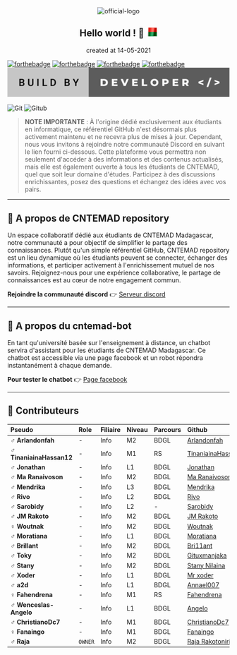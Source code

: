 <div align="center"><img src="https://github.com/RajaRakoto/cntemad-repository/blob/master/assets/public/cntemad-bot-logo-white.png?raw=true" height="350" width="370" alt="official-logo"></div>

<h2 align="center">Hello world ! 👋<img src="https://github.com/RajaRakoto/github-docs/blob/master/cntemad-repository/img/dago.gif?raw=true" width="30"></h2>

<p align="center">
created at 14-05-2021
</p>

[![forthebadge](https://forthebadge.com/images/badges/built-with-love.svg)](https://forthebadge.com) [![forthebadge](https://forthebadge.com/images/badges/for-you.svg)](https://forthebadge.com) [![forthebadge](https://forthebadge.com/images/badges/open-source.svg)](https://forthebadge.com) [![forthebadge](https://forthebadge.com/images/badges/uses-git.svg)](https://forthebadge.com) [![forthebadge](https://github.com/RajaRakoto/github-docs/blob/master/badge/build-by.svg?raw=true)](https://forthebadge.com)

![Git](https://img.shields.io/badge/-Git-777?style=flat&logo=git&logoColor=F05032&labelColor=ffffff) ![Gitub](https://img.shields.io/badge/-Gitub-777?style=flat&logo=github&logoColor=777&labelColor=ffffff)

> **NOTE IMPORTANTE** : À l'origine dédié exclusivement aux étudiants en informatique, ce référentiel GitHub n'est désormais plus activement maintenu et ne recevra plus de mises à jour. Cependant, nous vous invitons à rejoindre notre communauté Discord en suivant le lien fourni ci-dessous. Cette plateforme vous permettra non seulement d'accéder à des informations et des contenus actualisés, mais elle est également ouverte à tous les étudiants de CNTEMAD, quel que soit leur domaine d'études. Participez à des discussions enrichissantes, posez des questions et échangez des idées avec vos pairs.

---

## 📌 A propos de CNTEMAD repository

Un espace collaboratif dédié aux étudiants de CNTEMAD Madagascar, notre communauté a pour objectif de simplifier le partage des connaissances. Plutôt qu'un simple référentiel GitHub, CNTEMAD repository est un lieu dynamique où les étudiants peuvent se connecter, échanger des informations, et participer activement à l'enrichissement mutuel de nos savoirs. Rejoignez-nous pour une expérience collaborative, le partage de connaissances est au cœur de notre engagement commun.

**Rejoindre la communauté discord** 👉 [Serveur discord](https://discord.gg/Dn2Jq6K3)

---

## 📌 A propos du cntemad-bot

En tant qu'université basée sur l'enseignement à distance, un chatbot servira d'assistant pour les étudiants de CNTEMAD Madagascar. Ce chatbot est accessible via une page facebook et un robot répondra instantanément à chaque demande.

**Pour tester le chatbot** 👉 [Page facebook](https://web.facebook.com/cntemad.agent)

---

## 📌 Contributeurs

<div align="center">

| Pseudo | Role | Filiaire | Niveau | Parcours | Github |
| :-- | :-- | :-- | :-- | :-- | :-- |
| ♂️ **Arlandonfah** | - | Info | M2 | BDGL | [Arlandonfah](https://github.com/Arlandonfah) |
| ♂️ **TinaniainaHassan12** | - | Info | M1 | RS | [TinaniainaHassan12](https://github.com/TinaniainaHassan12) |
| ♂️ **Jonathan** | - | Info | L1 | BDGL | [Jonathan](https://github.com/Jonathanrazakalalaina) |
| ♂️ **Ma Ranaivoson** | - | Info | M2 | BDGL | [Ma Ranaivoson](https://github.com/ma-ranaivoson) |
| ♂️ **Mendrika** | - | Info | L3 | BDGL | [Mendrika](https://github.com/Mendrika) |
| ♂️ **Rivo** | - | Info | L2 | BDGL | [Rivo](https://github.com/Rivo) |
| ♂️ **Sarobidy** | - | Info | L2 | - | [Sarobidy](https://github.com/Sarobidy) |
| ♂️ **JM Rakoto** | - | Info | M2 | BDGL | [JM Rakoto](https://github.com/jmRakoto) |
| ♀️ **Woutnak** | - | Info | M2 | BDGL | [Woutnak](https://github.com/Woutnak) |
| ♂️ **Moratiana** | - | Info | L1 | BDGL | [Moratiana](https://github.com/Moratiana) |
| ♂️ **Brillant** | - | Info | M2 | BDGL | [Bri11ant](https://github.com/Bri11ant) |
| ♂️ **Toky** | - | Info | M2 | BDGL | [Gituxmanjaka](https://github.com/gituxmanjaka) |
| ♂️ **Stany** | - | Info | M2 | BDGL | [Stany Nilaina](https://github.com/StanyNilaina) |
| ♂️ **Xoder** | - | Info | L1 | BDGL | [Mr xoder](https://github.com/­mrxoder) |
| ♂️ **a2d** | - | Info | L1 | BDGL | [Annael007](https://github.com/Annael007) |
| ♀️ **Fahendrena** | - | Info | M1 | RS | [Fahendrena](https://github.com/Fahendrena) |
| ♂️ **Wenceslas-Angelo** | - | Info | L1 | BDGL | [Angelo](https://github.com/Wenceslas-Angelo) |
| ♂️ **ChristianoDc7** | - | Info | M1 | BDGL | [ChristianoDc7](https://github.com/­ChristianoDc7) |
| ♀️ **Fanaingo** | - | Info | M1 | BDGL | [Fanaingo](https://github.com/Fanaingo) |
| ♂️ **Raja** | `OWNER` | Info | M2 | BDGL | [Raja Rakotonirina](https://github.com/RajaRakoto) |

</div>
